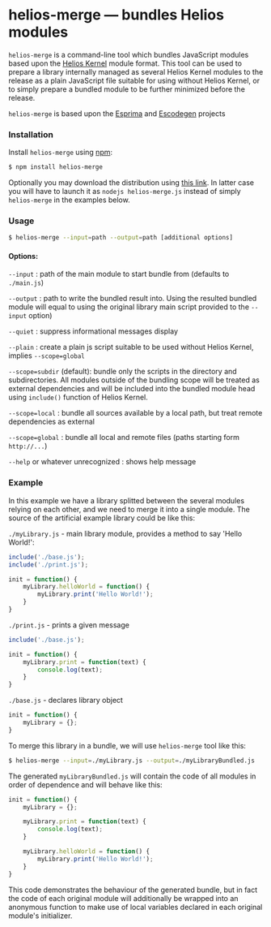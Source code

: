 helios-merge — bundles Helios modules
============================================

`helios-merge` is a command-line tool which bundles JavaScript modules
based upon the [Helios Kernel](http://asvd.github.io/helios-kernel/)
module format. This tool can be used to prepare a library internally
managed as several Helios Kernel modules to the release as a plain
JavaScript file suitable for using without Helios Kernel, or to simply
prepare a bundled module to be further minimized before the release.

`helios-merge` is based upon the
[Esprima](https://github.com/ariya/esprima) and
[Escodegen](https://github.com/Constellation/escodegen) projects


### Installation

Install `helios-merge` using [npm](https://npmjs.org/):

```sh
$ npm install helios-merge
```

Optionally you may download the distribution using [this
link](https://github.com/asvd/helios-merge/releases/download/v0.1/helios-merge-0.1.tar.gz).
In latter case you will have to launch it as `nodejs helios-merge.js`
instead of simply `helios-merge` in the examples below.



### Usage

```sh
$ helios-merge --input=path --output=path [additional options]
```


#### Options:

`--input` : path of the main module to start bundle from (defaults to `./main.js`)

`--output` : path to write the bundled result into. Using the resulted
bundled module will equal to using the original library main script
provided to the `--input` option)

`--quiet` : suppress informational messages display

`--plain` : create a plain js script suitable to be used without
Helios Kernel, implies `--scope=global`

`--scope=subdir` (default): bundle only the scripts in the directory
and subdirectories. All modules outside of the bundling scope will be
treated as external dependencies and will be included into the bundled
module head using `include()` function of Helios Kernel.

`--scope=local` : bundle all sources available by a local path, but
treat remote dependencies as external

`--scope=global` : bundle all local and remote files (paths starting
form `http://...`)


`--help` or whatever unrecognized : shows help message



### Example

In this example we have a library splitted between the several modules
relying on each other, and we need to merge it into a single module.
The source of the artificial example library could be like this:


`./myLibrary.js` - main library module, provides a method to say 'Hello
World!':

```js
include('./base.js');
include('./print.js');

init = function() {
    myLibrary.helloWorld = function() {
        myLibrary.print('Hello World!');
    }
}
```


`./print.js` - prints a given message

```js
include('./base.js');

init = function() {
    myLibrary.print = function(text) {
        console.log(text);
    }
}
```


`./base.js` - declares library object

```js
init = function() {
    myLibrary = {};
}
```


To merge this library in a bundle, we will use `helios-merge` tool like
this:


```sh
$ helios-merge --input=./myLibrary.js --output=./myLibraryBundled.js
```

The generated `myLibraryBundled.js` will contain the code of all
modules in order of dependence and will behave like this:

```js
init = function() {
    myLibrary = {};

    myLibrary.print = function(text) {
        console.log(text);
    }

    myLibrary.helloWorld = function() {
        myLibrary.print('Hello World!');
    }
}
```

This code demonstrates the behaviour of the generated bundle, but in
fact the code of each original module will additionally be wrapped
into an anonymous function to make use of local variables declared in
each original module's initializer.


